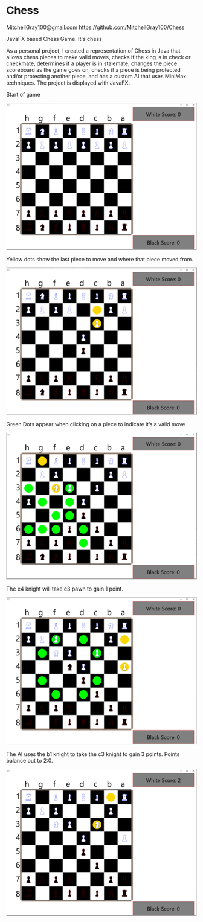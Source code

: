 # Chess
MitchellGray100@gmail.com
https://github.com/MitchellGray100/Chess

JavaFX based Chess Game. 
It's chess

As a personal project, I created a representation of Chess in Java that allows chess pieces to 
make valid moves, checks if the king is in check or checkmate, determines if a player is in 
stalemate, changes the piece scoreboard as the game goes on, checks if a piece is being protected
and/or protecting another piece, and has a custom AI that uses MiniMax techniques. The project 
is displayed with JavaFX.

 

Start of game

![Image of Start of Game](https://raw.githubusercontent.com/MitchellGray100/Chess/main/readMeImages/Photo1.PNG)




Yellow dots show the last piece to move and where that piece moved from.

![Image of Start of Game](https://raw.githubusercontent.com/MitchellGray100/Chess/main/readMeImages/Photo2.PNG)




Green Dots appear when clicking on a piece to indicate it’s a valid move

![Image of Start of Game](https://raw.githubusercontent.com/MitchellGray100/Chess/main/readMeImages/Photo3.PNG)




The e4 knight will take c3 pawn to gain 1 point.

![Image of Start of Game](https://raw.githubusercontent.com/MitchellGray100/Chess/main/readMeImages/Photo4.PNG)



The AI uses the b1 knight to take the c3 knight to gain 3 points. Points balance out to 2:0.

![Image of Start of Game](https://raw.githubusercontent.com/MitchellGray100/Chess/main/readMeImages/Photo5.PNG)
